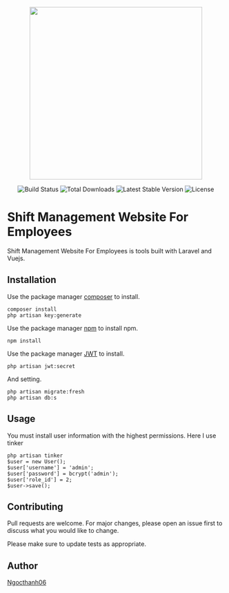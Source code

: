 <p align="center"><img src="https://i.imgur.com/84BIPpB.png" width="400"></p>

<p align="center">
<img src="https://travis-ci.org/laravel/framework.svg" alt="Build Status">
<img src="https://poser.pugx.org/laravel/framework/d/total.svg" alt="Total Downloads">
<img src="https://poser.pugx.org/laravel/framework/v/stable.svg" alt="Latest Stable Version">
<img src="https://poser.pugx.org/laravel/framework/license.svg" alt="License">
</p>

# Shift Management Website For Employees

Shift Management Website For Employees is tools built with Laravel and Vuejs.

## Installation


Use the package manager [composer](https://getcomposer.org/) to install.


```
composer install
php artisan key:generate
```
Use the package manager [npm](https://www.npmjs.com/package/npm) to install npm.


```
npm install
```
Use the package manager [JWT](https://jwt-auth.readthedocs.io/en/develop/quick-start/) to install.


```
php artisan jwt:secret
```
And setting.

```
php artisan migrate:fresh
php artisan db:s
```
## Usage

You must install user information with the highest permissions. Here I use tinker

```
php artisan tinker
$user = new User();
$user['username'] = 'admin';
$user['password'] = bcrypt('admin');
$user['role_id'] = 2;
$user->save(); 
```

## Contributing
Pull requests are welcome. For major changes, please open an issue first to discuss what you would like to change.

Please make sure to update tests as appropriate.

## Author
[Ngocthanh06](https://github.com/ngocthanh06)
